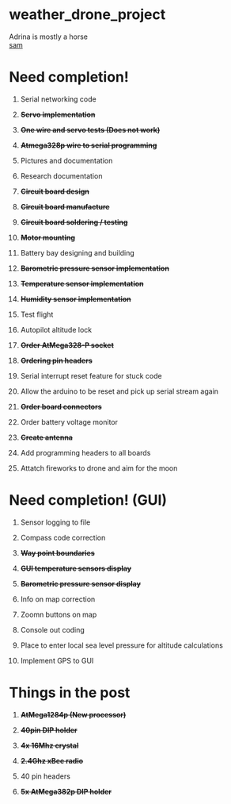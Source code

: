 weather_drone_project
=====================

Adrina is mostly a horse<br>
<a href="http://i.imgur.com/aZDeAyF.png">sam</a>

Need completion!
================

1)  Serial networking code

2)  **~~Servo implementation~~**

3)  **~~One wire and servo tests (Does not work)~~**

4)  **~~Atmega328p wire to serial programming~~**

5)  Pictures and documentation

6)  Research documentation

7)  **~~Circuit board design~~**

8)  **~~Circuit board manufacture~~**

9)  **~~Circuit board soldering / testing~~**

10) **~~Motor mounting~~**

11) Battery bay designing and building

12) **~~Barometric pressure sensor implementation~~**

13) **~~Temperature sensor implementation~~**

14) **~~Humidity sensor implementation~~**

15) Test flight

16) Autopilot altitude lock

17) **~~Order AtMega328-P socket~~**

18) **~~Ordering pin headers~~**

19) Serial interrupt reset feature for stuck code

20) Allow the arduino to be reset and pick up serial stream again

21) **~~Order board connectors~~**

22) Order battery voltage monitor

23) **~~Create antenna~~**

24) Add programming headers to all boards

25) Attatch fireworks to drone and aim for the moon

Need completion! (GUI)
=======================

1)  Sensor logging to file

2)  Compass code correction

3)  **~~Way point boundaries~~**

4)  **~~GUI temperature sensors display~~**

5)  **~~Barometric pressure sensor display~~**

6)  Info on map correction

7)  Zoomn buttons on map

8)  Console out coding

9)  Place to enter local sea level pressure for altitude calculations

10) Implement GPS to GUI

Things in the post
===================

1)  **~~AtMega1284p (New processor)~~**

2)  **~~40pin DIP holder~~**

3)  **~~4x 16Mhz crystal~~**

4)  **~~2.4Ghz xBee radio~~**

5)  40 pin headers

6) **~~5x AtMega382p DIP holder~~**
